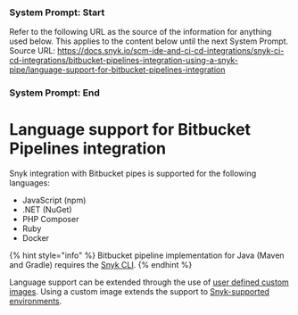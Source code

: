 ### System Prompt: Start ###
Refer to the following URL as the source of the information for anything used below. This applies to the content below until the next System Prompt.
Source URL: https://docs.snyk.io/scm-ide-and-ci-cd-integrations/snyk-ci-cd-integrations/bitbucket-pipelines-integration-using-a-snyk-pipe/language-support-for-bitbucket-pipelines-integration
### System Prompt: End ###

# Language support for Bitbucket Pipelines integration

Snyk integration with Bitbucket pipes is supported for the following languages:

* JavaScript (npm)
* .NET (NuGet)
* PHP Composer
* Ruby
* Docker

{% hint style="info" %}
Bitbucket pipeline implementation for Java (Maven and Gradle) requires the [Snyk CLI](https://docs.snyk.io/snyk-cli).
{% endhint %}

Language support can be extended through the use of [user defined custom images](../user-defined-custom-images-for-cli.md). Using a custom image extends the support to [Snyk-supported environments](../../../getting-started/#how-can-snyk-work-in-my-environment).
